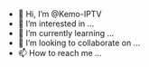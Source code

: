 - 👋 Hi, I’m @Kemo-IPTV
- 👀 I’m interested in ...
- 🌱 I’m currently learning ...
- 💞️ I’m looking to collaborate on ...
- 📫 How to reach me ...

<!---
                                                       KEMO IPTV
What is KEMO IPTV?

KEMO IPTV is currently one of the best providers in cutting cording service when offering over 15000 Channels in high resolution.

Why should you stream on KEMO IPTV?

Unlike cable and satellite companies as well as another IPTV provider, King IPTV gives you more control over your own television viewing experience. You can choose your own favorite channels, add on channels, and even watch media directly from your computer using an IPTV remote control. You can view your favorite programs, sporting events, movies, music videos, and even find out what your favorite celebrities have been up to. Besides, it also have other advantages listed below.
Diversified content

Kemo IPTV offers a variety of options for your entertainment. With an unmatched, high-speed internet connection, you get access to thousands of channels through your broadband or digital cable connection. Additionally, King provides a number of customized options for you entertainment. The addition of channel programming guides gives you the chance to search specific categories or search by actor, actresses, director, song, or actress. If you want to see a movie that came out two weeks ago, simply type in the title and it will list all available movies currently showing. If you’re not satisfied with the limited channels and programs offered through your cable or satellite provider, King can help. King offers its viewers an all-encompassing on-demand content service. You can access a huge library of movies, music, TV shows, documentaries, games, sport events, home videos, music videos, TV shows, home comedy, kid’s programs, international TV shows, children’s TV shows, cartoons, reality shows, home security and more through its streaming service. The service also includes video on demand (VOD) from a variety of different sources. The VOD feature delivers content to your television at a consistent rate so you never miss out on anything.

Quality streaming

One of the most impressive things from Kemo IPTV is the quality streaming. Most of the channels and VOD are in SD, HD, FHD, and 4K.Therefore, you can enjoy all the favorite programs with the best quality if you have the stable Internet connection.Once you are a subscriber, you can enjoy even more benefits. For instance, HD channels come standard and with all packages. Also, movies and special events such as concerts and musicals can be recorded and sent to your phone as well.

How to access KEMO IPTV?

It is easy to access KEMO IPTV because that everything you need is device to access such as desktop or laptop. Viewing your favorite programs and content is just a few clicks away with KEMO’s groundbreaking technology. Its intuitive interface makes it easy to navigate, while an innovative, QWERTY keypad makes entering commands quick and simple. You can control King it with the most popular web browsers such as Internet Explorer, Firefox, Google Chrome, Safari, and more.

Conclusion About KEMO IPTV

With a huge selection of channels and a great price, King is an excellent choice for an affordable price. If you are already a subscriber to a regular satellite or cable service, you can save even more money by adding King it to your package. If you are not yet a subscriber, you can call a customer service representative and ask to upgrade your plan to a cheaper, even better deal.
--->
